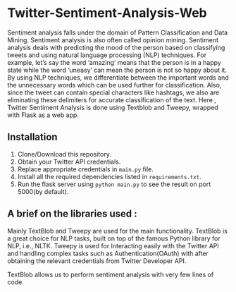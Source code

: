 # Twitter-Sentiment-Analysis-Web
Sentiment analysis falls under the domain of Pattern Classification and Data Mining. Sentiment analysis is also often called opinion mining. Sentiment analysis deals with predicting the mood of the person based on classifying tweets and using natural language processing (NLP) techniques. For example, let’s say the word ‘amazing’ means that the person is in a happy state while the word ‘uneasy’ can mean the person is not so happy about it. By using NLP techniques, we differentiate between the important words and the unnecessary words which can be used further for classification. Also, since the tweet can contain special characters like hashtags, we also are eliminating these delimiters for accurate classification of the text.
Here , Twitter Sentiment Analysis is done using Textblob and Tweepy, wrapped with Flask as a web app.


## Installation
1. Clone/Download this repository.
2. Obtain your Twitter API credentials.
3. Replace appropriate credentials in ```main.py``` file.
4. Install all the required dependencies listed in ```requirements.txt```.
5. Run the flask server using ```python main.py``` to see the result on port 5000(by default).

## A brief on the libraries used :
Mainly TextBlob and Tweepy are used for the main functionality. TextBlob is a great choice for NLP tasks, built on top of the famous Python library for NLP, i.e., NLTK.
Tweepy is used for Interacting easily with the Twitter API and handling complex tasks such as Authentication(OAuth) with after obtaining the relevant credentials from Twitter Developer API.

TextBlob allows us to perform sentiment analysis with very few lines of code.
